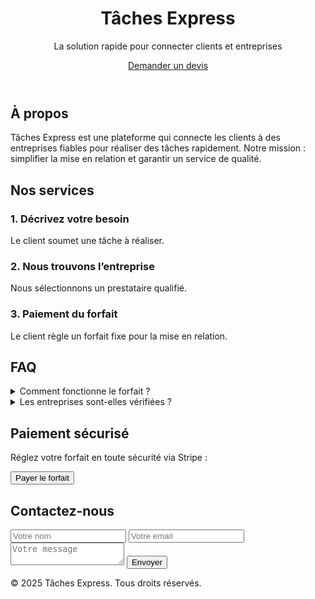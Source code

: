 
<html lang="fr">
<head>
  <meta charset="UTF-8">
  <meta name="viewport" content="width=device-width, initial-scale=1.0">
  <title>Tâches Express</title>
  <link rel="stylesheet" href="style.css">
</head>
<body>
  <header>
    <h1>Tâches Express</h1>
    <p>La solution rapide pour connecter clients et entreprises</p>
    <a href="#contact" class="cta-button">Demander un devis</a>
  </header>

  <section id="about">
    <h2>À propos</h2>
    <p>Tâches Express est une plateforme qui connecte les clients à des entreprises fiables pour réaliser des tâches rapidement. Notre mission : simplifier la mise en relation et garantir un service de qualité.</p>
  </section>

  <section id="services">
    <h2>Nos services</h2>
    <div class="steps">
      <div>
        <h3>1. Décrivez votre besoin</h3>
        <p>Le client soumet une tâche à réaliser.</p>
      </div>
      <div>
        <h3>2. Nous trouvons l’entreprise</h3>
        <p>Nous sélectionnons un prestataire qualifié.</p>
      </div>
      <div>
        <h3>3. Paiement du forfait</h3>
        <p>Le client règle un forfait fixe pour la mise en relation.</p>
      </div>
    </div>
  </section>

  <section id="faq">
    <h2>FAQ</h2>
    <details>
      <summary>Comment fonctionne le forfait ?</summary>
      <p>Le client paie un montant fixe pour accéder à notre réseau de prestataires.</p>
    </details>
    <details>
      <summary>Les entreprises sont-elles vérifiées ?</summary>
      <p>Oui, nous validons chaque entreprise avant de la proposer.</p>
    </details>
  </section>

  <section id="payment">
    <h2>Paiement sécurisé</h2>
    <p>Réglez votre forfait en toute sécurité via Stripe :</p>
    <form action="https://buy.stripe.com/test_8x24gA05X1G862WgwZfQI00" method="GET">
      <button type="submit">Payer le forfait</button>
    </form>
  </section>

  <section id="contact">
    <h2>Contactez-nous</h2>
    <form>
      <input type="text" placeholder="Votre nom" required>
      <input type="email" placeholder="Votre email" required>
      <textarea placeholder="Votre message" required></textarea>
      <button type="submit">Envoyer</button>
    </form>
  </section>

  <footer>
    <p>&copy; 2025 Tâches Express. Tous droits réservés.</p>
  </footer>
</body>
</html>
